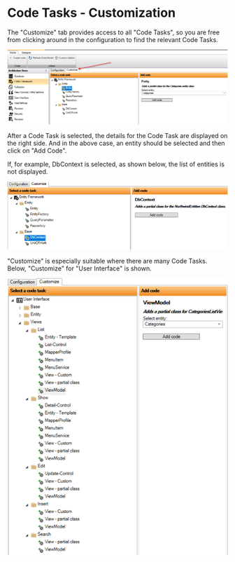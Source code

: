 # Code Tasks - Customization

The "Customize" tab provides access to all "Code Tasks", so you are free from clicking around in the configuration to find the relevant Code Tasks.

![Alt text](media/CodeTasksCustomization.png)

After a Code Task is selected, the details for the Code Task are displayed on the right side. And in the above case, an entity should be selected and then click on "Add Code".

If, for example, DbContext is selected, as shown below, the list of entities is not displayed.

![](media/CodeTasksCustomization-1.png)

"Customize" is especially suitable where there are many Code Tasks. Below, "Customize" for "User Interface" is shown.

![Alt text](media/CodeTasksCustomization-2.png)